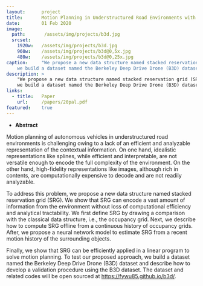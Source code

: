 ```yaml
---
layout:      project
title:       Motion Planning in Understructured Road Environments with Stacked Reservation Grids
date:        01 Feb 2020
image:
  path:       /assets/img/projects/b3d.jpg
  srcset:
    1920w:   /assets/img/projects/b3d.jpg
    960w:    /assets/img/projects/b3d@0,5x.jpg
    480w:    /assets/img/projects/b3d@0,25x.jpg
caption:     "We propose a new data structure named stacked reservation grid (SRG). To test our proposed approach, 
    we build a dataset named the Berkeley Deep Drive Drone (B3D) dataset and describe how to develop a validation procedure using the B3D dataset."
description: >
    "We propose a new data structure named stacked reservation grid (SRG). To test our proposed approach, 
    we build a dataset named the Berkeley Deep Drive Drone (B3D) dataset and describe how to develop a validation procedure using the B3D dataset. "
links:
  - title:   Paper
    url:     /papers/20pal.pdf
featured:    true
---
```


- **Abstract**

Motion planning of autonomous vehicles in understructured road environments is challenging owing to a lack of an efficient and analyzable representation of the contextual information. On one hand, idealistic representations like splines, while efficient and interpretable, are not versatile enough to encode the full complexity of the environment. On the other hand, high-fidelity representations like images, although rich in contents, are computationally expensive to decode and are not readily analyzable. 

To address this problem, we propose a new data structure named stacked reservation grid (SRG). We show that SRG can encode a vast amount of information from the environment without loss of computational efficiency and analytical tractability. We first define SRG by drawing a comparison with the classical data structure, i.e., the occupancy grid. Next, we describe how to compute SRG offline from a continuous history of occupancy grids. After, we propose a neural network model to estimate SRG from a recent motion history of the surrounding objects. 

Finally, we show that SRG can be efficiently applied in a linear program to solve motion planning. To test our proposed approach, we build a dataset named the Berkeley Deep Drive Drone (B3D) dataset and describe how to develop a validation procedure using the B3D dataset. The dataset and related codes will be open sourced at https://fywu85.github.io/b3d/.